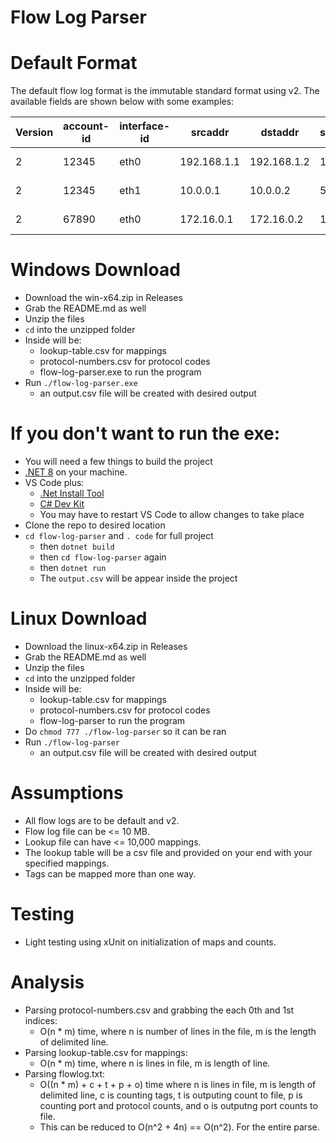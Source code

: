 # Flow Log Parser

# Default Format
The default flow log format is the immutable standard format using v2. The available fields are shown below with some examples:

| Version | account-id | interface-id | srcaddr     | dstaddr     | srcport | dstport | protocol | packets | bytes | start               | end                 | action | log-status |
| ------- | ---------- | ------------ | ----------- | ----------- | ------- | ------- | -------- | ------- | ----- | ------------------- | ------------------- | ------ | ---------- |
| 2       | 12345      | eth0         | 192.168.1.1 | 192.168.1.2 | 1234    | 80      | TCP      | 100     | 5000  | 2024-08-01T12:00:00 | 2024-08-01T12:30:00 | ALLOW  | SUCCESS    |
| 2       | 12345      | eth1         | 10.0.0.1    | 10.0.0.2    | 5678    | 443     | TCP      | 200     | 15000 | 2024-08-01T13:00:00 | 2024-08-01T13:30:00 | BLOCK  | FAILURE    |
| 2       | 67890      | eth0         | 172.16.0.1  | 172.16.0.2  | 1234    | 22      | UDP      | 50      | 2000  | 2024-08-01T14:00:00 | 2024-08-01T14:30:00 | ALLOW  | SUCCESS    |

# Windows Download
- Download the win-x64.zip in Releases
- Grab the README.md as well
- Unzip the files
- `cd` into the unzipped folder
- Inside will be:
  - lookup-table.csv for mappings
  - protocol-numbers.csv for protocol codes
  - flow-log-parser.exe to run the program
- Run `./flow-log-parser.exe`
  - an output.csv file will be created with desired output
 
 # If you don't want to run the exe:
 - You will need a few things to build the project
 - [.NET 8](https://dotnet.microsoft.com/en-us/download/dotnet/8.0) on your machine.
 - VS Code plus:
    - [.Net Install Tool](https://marketplace.visualstudio.com/items?itemName=ms-dotnettools.vscode-dotnet-runtime)
    - [C\# Dev Kit](https://marketplace.visualstudio.com/items?itemName=ms-dotnettools.csdevkit)
    - You may have to restart VS Code to allow changes to take place
 - Clone the repo to desired location
 - `cd flow-log-parser` and `. code` for full project
    -  then `dotnet build`
    -  then `cd flow-log-parser` again
    -  then `dotnet run`
    -  The `output.csv` will be appear inside the project

# Linux Download
- Download the linux-x64.zip in Releases
- Grab the README.md as well
- Unzip the files
- `cd` into the unzipped folder
- Inside will be:
  - lookup-table.csv for mappings
  - protocol-numbers.csv for protocol codes
  - flow-log-parser to run the program
- Do `chmod 777 ./flow-log-parser` so it can be ran
- Run `./flow-log-parser`
  - an output.csv file will be created with desired output

# Assumptions
- All flow logs are to be default and v2.
- Flow log file can be <= 10 MB.
- Lookup file can have <= 10,000 mappings.
- The lookup table will be a csv file and provided on your end with your specified mappings.
- Tags can be mapped more than one way.


# Testing
- Light testing using xUnit on initialization of maps and counts.

# Analysis
- Parsing protocol-numbers.csv and grabbing the each 0th and 1st indices:
  - O(n * m) time, where n is number of lines in the file, m is the length of delimited line.
- Parsing lookup-table.csv for mappings:
  - O(n * m) time, where n is lines in file, m is length of line.
- Parsing flowlog.txt:
  - O((n * m) + c + t + p + o) time where n is lines in file, m is length of delimited line, c is counting tags, t is outputing count to file, p is counting port and protocol counts, and o is outputng port counts to file. 
  - This can be reduced to O(n^2 + 4n) == O(n^2). For the entire parse.
